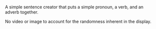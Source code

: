 A simple sentence creator that puts a simple pronoun, a verb, and an adverb together.


No video or image to account for the randomness inherent in the display.
